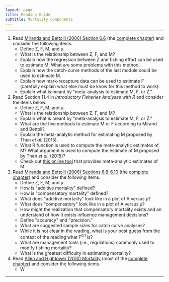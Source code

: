 ```yaml
---
layout: page
title: Reading Guide
subtitle: Mortality Components
---
```


----

1. Read [Miranda and Bettolli (2006) Section 6.6](Miranda-Bettolli-2006-Sect6-6.pdf) (the [complete chapter](http://s3.amazonaws.com/file-storage.INDIVIDUAL-ACTIVITIES-CooperativeResearchUnits.digitalmeasures.usgs.edu/pbettoli/intellcont/chapter6-1.pdf)) and consider the following items.
    * Define Z, F, M, and &mu;.
    * What is the relationship between Z, F, and M?
    * Explain how the regression between Z and fishing effort can be used to estimate M. What are some problems with this method.
    * Explain how the catch-curve methods of the last module could be used to estimate M.
    * Explain how mark-recapture data can be used to estimate F (carefully explain what else must be know for this method to work).
    * Explain what is meant by "meta-analysis to estimate M, F, or Z."
1. Read Section 11.4 in *Introductory Fisheries Analyses with R* and consider the items below.
    * Define Z, F, M, and &mu;.
    * What is the relationship between Z, F, and M?
    * Explain what is meant by "meta-analysis to estimate M, F, or Z."
    * What are the five methods to estimate M or F according to Mirand and Bettoli?
    * Explain the meta-analytic method for estimating M proposed by Then *et al.* (2015).
    * What R function is used to compute the meta-analytic estimates of M? What argument is used to compute the estimate of M proposed by Then *et al.* (2015)?
    * Check out [this online tool](http://server.adrianhordyk.com/shiny/Natural-Mortality-Tool/) that provides meta-analytic estimates of M.
1. Read [Miranda and Bettolli (2006) Sections 6.8-6.10](Miranda-Bettolli-2006-Sect6-8-10.pdf) (the [complete chapter](http://s3.amazonaws.com/file-storage.INDIVIDUAL-ACTIVITIES-CooperativeResearchUnits.digitalmeasures.usgs.edu/pbettoli/intellcont/chapter6-1.pdf)) and consider the following items.
    * Define Z, F, M, and &mu;.
    * How is "additive mortality" defined?
    * How is "compensatory mortality" defined?
    * What does "additive mortality" look like in a plot of A versus &mu;?
    * What does "compensatory" look like in a plot of A versus &mu;?
    * How might the realization that compensatory mortality exists and an understand of how it exists influence management decisions?
    * Define "accuracy" and "precision."
    * What are suggested sample sizes for catch curve analyses?
    * While it is not clear in the reading, what is your best guess from the context of the reading what F<sup>0.1</sup> is?
    * What are management tools (i.e., regulations) commonly used to modify fishing mortality?
    * What is the greatest difficulty in estimating mortality?
1. Read [Allen and Hightower (2010) Mortality](Allen-Hightower-2010-Mortality.pdf) (most of the [complete chapter](http://www.webpages.uidaho.edu/fish510/PDF/Allen%20and%20Hightower%201.pdf)) and consider the following items.
    * W

----
